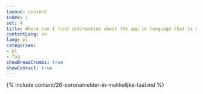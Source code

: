 ```yaml
---
layout: content
index: 1
set: 4
title: Where can I find information about the app in language that is easy to understand?
contentLang: en
lang: pl
categories:
- pl
- faq
showBreadCrumbs: true
showContact: true
---
```

{% include content/26-coronamelder-in-makkelijke-taal.md %}

